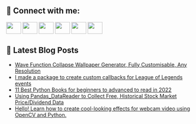 ## 🔎 Connect with me:
[<img height="32" width="40" src="https://cdn.jsdelivr.net/npm/simple-icons@v5/icons/telegram.svg" />](https://t.me/bullbesh)
[<img height="32" width="40" src="https://cdn.jsdelivr.net/npm/simple-icons@v5/icons/vk.svg" />](https://vk.com/bullbesh)
[<img height="32" width="40" src="https://cdn.jsdelivr.net/npm/simple-icons@v5/icons/twitter.svg" />](https://twitter.com/bullbesh1)
[<img height="32" width="40" src="https://cdn.jsdelivr.net/npm/simple-icons@v5/icons/instagram.svg" />](https://www.instagram.com/bullbesh)
[<img height="32" width="40" src="https://cdn.jsdelivr.net/npm/simple-icons@v5/icons/reddit.svg" />](https://www.reddit.com/user/bullbesh)
[<img height="32" width="40" src="https://cdn.jsdelivr.net/npm/simple-icons@v5/icons/youtube.svg" />](https://www.youtube.com/channel/UCtfjRs6uzgq5mfm8S06WTcg)

## 📕 Latest Blog Posts
<!-- BLOG-POST-LIST:START -->
- [Wave Function Collapse Wallpaper Generator, Fully Customisable, Any Resolution](https://www.reddit.com/r/Python/comments/ut8vjh/wave_function_collapse_wallpaper_generator_fully/)
- [I made a package to create custom callbacks for League of Legends events](https://www.reddit.com/r/Python/comments/ut7ssj/i_made_a_package_to_create_custom_callbacks_for/)
- [11 Best Python Books for beginners to advanced to read in 2022](https://www.reddit.com/r/Python/comments/ut7pcd/11_best_python_books_for_beginners_to_advanced_to/)
- [Using Pandas_DataReader to Collect Free, Historical Stock Market Price/Dividend Data](https://www.reddit.com/r/Python/comments/ut6xxu/using_pandas_datareader_to_collect_free/)
- [Hello! Learn how to create cool-looking effects for webcam video using OpenCV and Python.](https://www.reddit.com/r/Python/comments/ut5ocz/hello_learn_how_to_create_coollooking_effects_for/)
<!-- BLOG-POST-LIST:END -->
